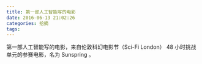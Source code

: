 ```yaml
---
title: 第一部人工智能写的电影
date: 2016-06-13 21:02:26
categories: 拾摘
tags:
---
```

第一部人工智能写的电影，来自伦敦科幻电影节（Sci-Fi London） 48 小时挑战单元的参赛电影，名为 Sunspring  。
